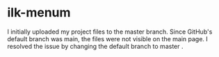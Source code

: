 # ilk-menum

I initially uploaded my project files to the master branch. Since GitHub's default branch was main, the files were not visible on the main page. I resolved the issue by changing the default branch to master .
